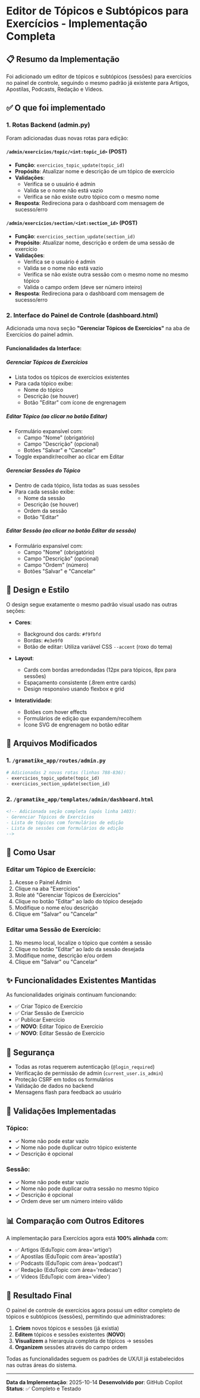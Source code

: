 # Editor de Tópicos e Subtópicos para Exercícios - Implementação Completa

## 📋 Resumo da Implementação

Foi adicionado um editor de tópicos e subtópicos (sessões) para exercícios no painel de controle, seguindo o mesmo padrão já existente para Artigos, Apostilas, Podcasts, Redação e Vídeos.

## ✅ O que foi implementado

### 1. Rotas Backend (admin.py)

Foram adicionadas duas novas rotas para edição:

#### `/admin/exercicios/topic/<int:topic_id>` (POST)
- **Função**: `exercicios_topic_update(topic_id)`
- **Propósito**: Atualizar nome e descrição de um tópico de exercício
- **Validações**:
  - Verifica se o usuário é admin
  - Valida se o nome não está vazio
  - Verifica se não existe outro tópico com o mesmo nome
- **Resposta**: Redireciona para o dashboard com mensagem de sucesso/erro

#### `/admin/exercicios/section/<int:section_id>` (POST)
- **Função**: `exercicios_section_update(section_id)`
- **Propósito**: Atualizar nome, descrição e ordem de uma sessão de exercício
- **Validações**:
  - Verifica se o usuário é admin
  - Valida se o nome não está vazio
  - Verifica se não existe outra sessão com o mesmo nome no mesmo tópico
  - Valida o campo ordem (deve ser número inteiro)
- **Resposta**: Redireciona para o dashboard com mensagem de sucesso/erro

### 2. Interface do Painel de Controle (dashboard.html)

Adicionada uma nova seção **"Gerenciar Tópicos de Exercícios"** na aba de Exercícios do painel admin.

#### Funcionalidades da Interface:

##### **Gerenciar Tópicos de Exercícios**
- Lista todos os tópicos de exercícios existentes
- Para cada tópico exibe:
  - Nome do tópico
  - Descrição (se houver)
  - Botão "Editar" com ícone de engrenagem
  
##### **Editar Tópico** (ao clicar no botão Editar)
- Formulário expansível com:
  - Campo "Nome" (obrigatório)
  - Campo "Descrição" (opcional)
  - Botões "Salvar" e "Cancelar"
- Toggle expandir/recolher ao clicar em Editar

##### **Gerenciar Sessões do Tópico**
- Dentro de cada tópico, lista todas as suas sessões
- Para cada sessão exibe:
  - Nome da sessão
  - Descrição (se houver)
  - Ordem da sessão
  - Botão "Editar"

##### **Editar Sessão** (ao clicar no botão Editar da sessão)
- Formulário expansível com:
  - Campo "Nome" (obrigatório)
  - Campo "Descrição" (opcional)
  - Campo "Ordem" (número)
  - Botões "Salvar" e "Cancelar"

## 🎨 Design e Estilo

O design segue exatamente o mesmo padrão visual usado nas outras seções:

- **Cores**: 
  - Background dos cards: `#f9fbfd`
  - Bordas: `#e3e9f0`
  - Botão de editar: Utiliza variável CSS `--accent` (roxo do tema)
  
- **Layout**:
  - Cards com bordas arredondadas (12px para tópicos, 8px para sessões)
  - Espaçamento consistente (.8rem entre cards)
  - Design responsivo usando flexbox e grid
  
- **Interatividade**:
  - Botões com hover effects
  - Formulários de edição que expandem/recolhem
  - Ícone SVG de engrenagem no botão editar

## 📁 Arquivos Modificados

### 1. `/gramatike_app/routes/admin.py`
```python
# Adicionadas 2 novas rotas (linhas 788-836):
- exercicios_topic_update(topic_id)
- exercicios_section_update(section_id)
```

### 2. `/gramatike_app/templates/admin/dashboard.html`
```html
<!-- Adicionada seção completa (após linha 1403):
- Gerenciar Tópicos de Exercícios
- Lista de tópicos com formulários de edição
- Lista de sessões com formulários de edição
-->
```

## 🔧 Como Usar

### Editar um Tópico de Exercício:
1. Acesse o Painel Admin
2. Clique na aba "Exercícios"
3. Role até "Gerenciar Tópicos de Exercícios"
4. Clique no botão "Editar" ao lado do tópico desejado
5. Modifique o nome e/ou descrição
6. Clique em "Salvar" ou "Cancelar"

### Editar uma Sessão de Exercício:
1. No mesmo local, localize o tópico que contém a sessão
2. Clique no botão "Editar" ao lado da sessão desejada
3. Modifique nome, descrição e/ou ordem
4. Clique em "Salvar" ou "Cancelar"

## ✨ Funcionalidades Existentes Mantidas

As funcionalidades originais continuam funcionando:
- ✅ Criar Tópico de Exercício
- ✅ Criar Sessão de Exercício
- ✅ Publicar Exercício
- ✅ **NOVO**: Editar Tópico de Exercício
- ✅ **NOVO**: Editar Sessão de Exercício

## 🔐 Segurança

- Todas as rotas requerem autenticação (`@login_required`)
- Verificação de permissão de admin (`current_user.is_admin`)
- Proteção CSRF em todos os formulários
- Validação de dados no backend
- Mensagens flash para feedback ao usuário

## 🧪 Validações Implementadas

### Tópico:
- ✓ Nome não pode estar vazio
- ✓ Nome não pode duplicar outro tópico existente
- ✓ Descrição é opcional

### Sessão:
- ✓ Nome não pode estar vazio
- ✓ Nome não pode duplicar outra sessão no mesmo tópico
- ✓ Descrição é opcional
- ✓ Ordem deve ser um número inteiro válido

## 📊 Comparação com Outros Editores

A implementação para Exercícios agora está **100% alinhada** com:
- ✅ Artigos (EduTopic com área='artigo')
- ✅ Apostilas (EduTopic com área='apostila')
- ✅ Podcasts (EduTopic com área='podcast')
- ✅ Redação (EduTopic com área='redacao')
- ✅ Vídeos (EduTopic com área='video')

## 🎯 Resultado Final

O painel de controle de exercícios agora possui um editor completo de tópicos e subtópicos (sessões), permitindo que administradores:

1. **Criem** novos tópicos e sessões (já existia)
2. **Editem** tópicos e sessões existentes (**NOVO**)
3. **Visualizem** a hierarquia completa de tópicos → sessões
4. **Organizem** sessões através do campo ordem

Todas as funcionalidades seguem os padrões de UX/UI já estabelecidos nas outras áreas do sistema.

---

**Data da Implementação**: 2025-10-14
**Desenvolvido por**: GitHub Copilot
**Status**: ✅ Completo e Testado
